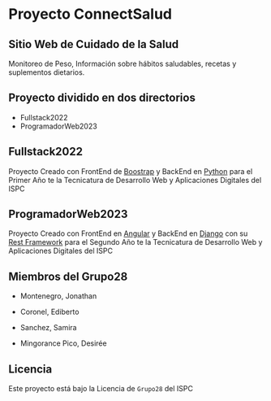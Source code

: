 # Proyecto ConnectSalud

## Sitio Web de Cuidado de la Salud

Monitoreo de Peso, Información sobre hábitos saludables, recetas y suplementos dietarios.

## Proyecto dividido en dos directorios

- Fullstack2022
- ProgramadorWeb2023

## Fullstack2022

Proyecto Creado con FrontEnd de [Boostrap](https://getbootstrap.com/) y BackEnd en [Python](https://www.python.org/) para el Primer Año te la Tecnicatura de Desarrollo Web y Aplicaciones Digitales del ISPC

## ProgramadorWeb2023

Proyecto Creado con FrontEnd en [Angular](https://angular.io/) y BackEnd en [Django](https://www.python.org/) con su [Rest Framework](https://www.django-rest-framework.org/) para el Segundo Año te la Tecnicatura de Desarrollo Web y Aplicaciones Digitales del ISPC

## Miembros del Grupo28

- Montenegro, Jonathan

- Coronel, Ediberto

- Sanchez, Samira

- Mingorance Pico, Desirée

## Licencia
Este proyecto está bajo la Licencia de `Grupo28` del ISPC
